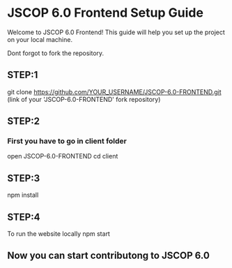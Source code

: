 # JSCOP 6.0 Frontend Setup Guide

Welcome to JSCOP 6.0 Frontend! This guide will help you set up the project on your local machine.

Dont forgot to fork the repository.

## STEP:1 
git clone https://github.com/YOUR_USERNAME/JSCOP-6.0-FRONTEND.git
(link of your 'JSCOP-6.0-FRONTEND' fork repository)

## STEP:2
### First you have to go in client folder
open JSCOP-6.0-FRONTEND
cd client

## STEP:3
npm install

## STEP:4
To run the website locally
npm start

## Now you can start contributong to JSCOP 6.0

